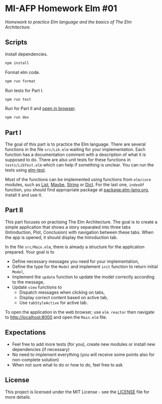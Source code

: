 # MI-AFP Homework Elm #01

_Homework to practice Elm language and the basics of The Elm Architecture._

## Scripts

Install dependencies.

```bash
npm install
```

Format elm code.

```bash
npm run format
```

Run tests for Part I.

```bash
npm run test
```

Run for Part II and [open in browser](http://localhost:8000/src/Main.elm).

```bash
npm run dev
```

## Part I

The goal of this part is to practice the Elm language. There are several functions in the file `src/Lib.elm` waiting for your implementation. Each function has a documentation comment with a description of what it is supposed to do. There are also unit tests for these functions in `tests/LibTest.elm` which can help if something is unclear. You can run the tests using [elm-test](https://github.com/elm-explorations/test).

Most of the functions can be implemented using functions from `elm/core` modules, such as [List](https://package.elm-lang.org/packages/elm/core/latest/List), [Maybe](https://package.elm-lang.org/packages/elm/core/latest/Maybe), [String](https://package.elm-lang.org/packages/elm/core/latest/String) or [Dict](https://package.elm-lang.org/packages/elm/core/latest/Dict). For the last one, `indexOf` function, you should find appropriate package at [package.elm-lang.org](https://package.elm-lang.org), install it and use it.

## Part II

This part focuses on practising The Elm Architecture. The goal is to create a simple application that shows a story separated into three tabs (Introduction, Plot, Conclusion) with navigation between these tabs. When the app is opened, it should display the Introduction tab.

In the file `src/Main.elm`, there is already a structure for the application prepared. Your goal is to

- Define necessary messages you need for your implementation,
- Define the type for the `Model` and implement `init` function to return initial `Model`,
- Implement the `update` function to update the model correctly according to the message,
- Update `view` functions to
  - Dispatch messages when clicking on tabs,
  - Display correct content based on active tab,
  - Use `tabStyleActive` for active tab.

To open the application in the web browser, use `elm reactor` then navigate to [http://localhost:8000](http://localhost:8000) and open the `Main.elm` file.

## Expectations

- Feel free to add more tests (for you), create new modules or install new dependencies (if necessary)
- No need to implement everything (you will receive some points also for non-complete solution)
- When not sure what to do or how to do, feel free to ask

## License

This project is licensed under the MIT License - see the [LICENSE](LICENSE)
file for more details.
